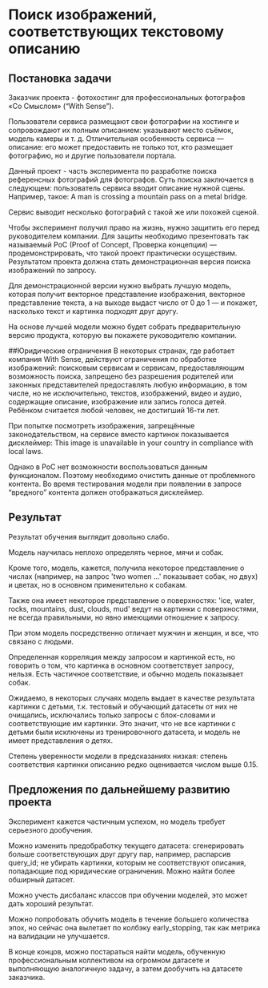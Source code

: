 # Поиск изображений, соответствующих текстовому описанию
## Постановка задачи

Заказчик проекта - фотохостинг для профессиональных фотографов «Со Смыслом» (“With Sense”).

Пользователи сервиса размещают свои фотографии на хостинге и сопровождают их полным описанием: указывают место съёмок, модель камеры и т. д. Отличительная особенность сервиса — описание: его может предоставить не только тот, кто размещает фотографию, но и другие пользователи портала.

Данный проект - часть эксперимента по разработке поиска референсных фотографий для фотографов. Суть поиска заключается в следующем: пользователь сервиса вводит описание нужной сцены. Например, такое: A man is crossing a mountain pass on a metal bridge.

Сервис выводит несколько фотографий с такой же или похожей сценой.

Чтобы эксперимент получил право на жизнь, нужно защитить его перед руководителем компании. Для защиты необходимо презентовать так называемый PoC (Proof of Concept, Проверка концепции) — продемонстрировать, что такой проект практически осуществим. Результатом проекта должна стать демонстрационная версия поиска изображений по запросу.

Для демонстрационной версии нужно выбрать лучшую модель, которая получит векторное представление изображения, векторное представление текста, а на выходе выдаст число от 0 до 1 — и покажет, насколько текст и картинка подходят друг другу.

На основе лучшей модели можно будет собрать предварительную версию продукта, которую вы покажете руководителю компании.

##Юридические ограничения В некоторых странах, где работает компания With Sense, действуют ограничения по обработке изображений: поисковым сервисам и сервисам, предоставляющим возможность поиска, запрещено без разрешения родителей или законных представителей предоставлять любую информацию, в том числе, но не исключительно, текстов, изображений, видео и аудио, содержащие описание, изображение или запись голоса детей. Ребёнком считается любой человек, не достигший 16-ти лет.

При попытке посмотреть изображения, запрещённые законодательством, на сервисе вместо картинок показывается дисклеймер: This image is unavailable in your country in compliance with local laws.

Однако в PoC нет возможности воспользоваться данным функционалом. Поэтому необходимо очистить данные от проблемного контента. Во время тестирования модели при появлении в запросе “вредного” контента должен отображаться дисклеймер.

## Результат
Результат обучения выглядит довольно слабо. 

Модель научилась неплохо определять черное, мячи и собак. 

Кроме того, модель, кажется, получила некоторое представление о числах (например, на запрос 'two women ...' показывает собак, но двух) и цветах, но в основном применительно к собакам. 

Также она имеет некоторое представление о поверхностях: 'ice, water, rocks, mountains, dust, clouds, mud' ведут на картинки с поверхностями, не всегда правильными, но явно имеющими отношение к запросу.  

При этом модель посредственно отличает мужчин и женщин, и все, что связано с людьми.

Определенная корреляция между запросом и картинкой есть, но говорить о том, что картинка в основном соответствует запросу, нельзя. Есть частичное соответствие, и обычно модель показывает собак. 

Ожидаемо, в некоторых случаях модель выдает в качестве результата картинки с детьми, т.к. тестовый и обучающий датасеты от них не очищались, исключались только запросы с блок-словами и соответствующие им картинки. Это значит, что не все картинки с детьми были исключены из тренировочного датасета, и модель не имеет представления о детях.

Степень уверенности модели в предсказаниях низкая: степень соответствия картинки описанию редко оценивается числом выше 0.15. 

## Предложения по дальнейшему развитию проекта
Эксперимент кажется частичным успехом, но модель требует серьезного дообучения. 

Можно изменить предобработку текущего датасета: сгенерировать больше соответствующих друг другу пар, например, распарсив query_id; не убирать картинки, которым не соответствуют описания, попадающие под юридические ограничения. Можно найти более обширный датасет.

Можно учесть дисбаланс классов при обучении моделей, это может дать хороший результат.

Можно попробовать обучить модель в течение большего количества эпох, но сейчас она вылетает по колбэку early_stopping, так как метрика на валидации не улучшается.

В конце концов, можно постараться найти модель, обученную профессиональным коллективом на огромном датасете и выполняющую аналогичную задачу, а затем дообучить на датасете заказчика.
